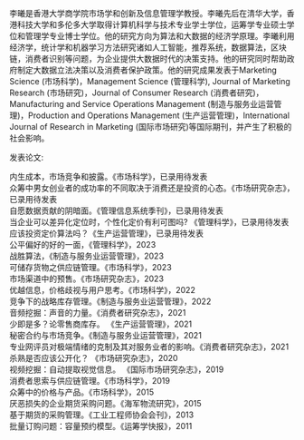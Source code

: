 李曦是香港大学商学院市场学和创新及信息管理学教授。李曦先后在清华大学，香港科技大学和多伦多大学取得计算机科学与技术专业学士学位，运筹学专业硕士学位和管理学专业博士学位。他的研究方向为算法和大数据的经济学原理。李曦利用经济学，统计学和机器学习方法研究诸如人工智能，推荐系统，数据算法，区块链，消费者识别等问题，为企业提供大数据时代的决策支持。他的研究同时帮助政府制定大数据立法决策以及消费者保护政策。他的研究成果发表于Marketing Science (市场科学)，Management Science (管理科学), Journal of Marketing Research (市场研究)，Journal of Consumer Research (消费者研究)，Manufacturing and Service Operations Management (制造与服务业运营管理)，Production and Operations Management (生产运营管理)，International Journal of Research in Marketing (国际市场研究)等国际期刊，并产生了积极的社会影响。    

发表论文:    
    
内生成本，市场竞争和披露。《市场科学》，已录用待发表     
众筹中男女创业者的成功率的不同取决于消费还是投资的心态。《市场研究杂志》，已录用待发表    
自愿数据贡献的阴暗面。《管理信息系统季刊》，已录用待发表     
当企业可以差异化定位时，个性化定价有利可图吗? 《管理科学》，已录用待发表    
应该投资定价算法吗？《生产运营管理》，已录用待发表    
公平偏好的好的一面，《管理科学》，2023        
战胜算法，《制造与服务业运营管理》，2023        
可储存货物之供应链管理。《市场科学》，2023        
市场渠道中的预售。《市场研究杂志》，2023        
优越信息，价格歧视与用户思考。《市场科学》，2022     
竞争下的战略库存管理。《制造与服务业运营管理》，2022  
音频挖掘：声音的力量。《消费者研究杂志》，2021    
少即是多？论零售商库存。 《生产运营管理》，2021   
秘密合约与市场竞争。《制造与服务业运营管理》，2021    
专业网评员对极端情绪的克制及其对服务业者的影响。《消费者研究杂志》，2021    
杀熟是否应该公开化？ 《市场研究杂志》，2020    
视频挖掘：自动提取视觉信息。 《国际市场研究杂志》，2019    
消费者思索与供应链管理。《市场科学》，2019    
众筹中的价格与产品。《市场科学》，2015    
厌恶损失的企业期货采购问题。《海军物流研究》，2015    
基于期货的采购管理。《工业工程师协会会刊》，2013    
批量订购问题：容量预约模型。《运筹学快报》，2011   

